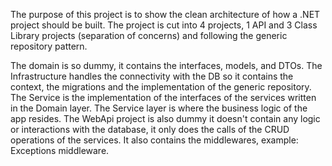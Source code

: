 The purpose of this project is to show the clean architecture of how a .NET project should be built.
The project is cut into 4 projects, 1 API and 3 Class Library projects (separation of concerns) and following the generic repository pattern.

The domain is so dummy, it contains the interfaces, models, and DTOs.
The Infrastructure handles the connectivity with the DB so it contains the context, the migrations and the implementation of the generic repository.
The Service is the implementation of the interfaces of the services written in the Domain layer. The Service layer is where the business logic of the app resides.
The WebApi project is also dummy it doesn't contain any logic or interactions with the database, it only does the calls of the CRUD operations of the services. It also contains the middlewares, example: Exceptions middleware.
